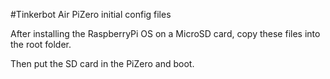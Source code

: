#Tinkerbot Air PiZero initial config files  

After installing the RaspberryPi OS on a MicroSD card, copy these files into the root folder.

Then put the SD card in the PiZero and boot.
